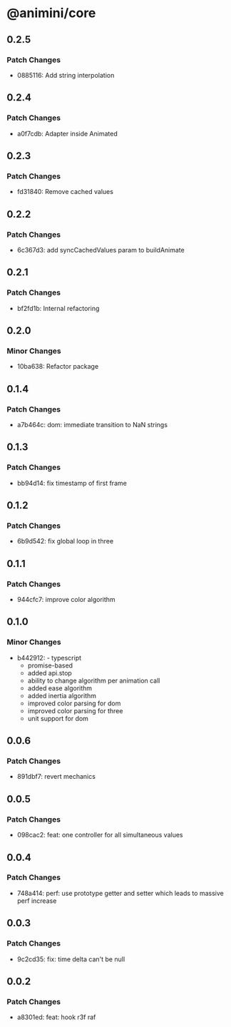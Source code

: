 # @animini/core

## 0.2.5

### Patch Changes

- 0885116: Add string interpolation

## 0.2.4

### Patch Changes

- a0f7cdb: Adapter inside Animated

## 0.2.3

### Patch Changes

- fd31840: Remove cached values

## 0.2.2

### Patch Changes

- 6c367d3: add syncCachedValues param to buildAnimate

## 0.2.1

### Patch Changes

- bf2fd1b: Internal refactoring

## 0.2.0

### Minor Changes

- 10ba638: Refactor package

## 0.1.4

### Patch Changes

- a7b464c: dom: immediate transition to NaN strings

## 0.1.3

### Patch Changes

- bb94d14: fix timestamp of first frame

## 0.1.2

### Patch Changes

- 6b9d542: fix global loop in three

## 0.1.1

### Patch Changes

- 944cfc7: improve color algorithm

## 0.1.0

### Minor Changes

- b442912: - typescript
  - promise-based
  - added api.stop
  - ability to change algorithm per animation call
  - added ease algorithm
  - added inertia algorithm
  - improved color parsing for dom
  - improved color parsing for three
  - unit support for dom

## 0.0.6

### Patch Changes

- 891dbf7: revert mechanics

## 0.0.5

### Patch Changes

- 098cac2: feat: one controller for all simultaneous values

## 0.0.4

### Patch Changes

- 748a414: perf: use prototype getter and setter which leads to massive perf increase

## 0.0.3

### Patch Changes

- 9c2cd35: fix: time delta can't be null

## 0.0.2

### Patch Changes

- a8301ed: feat: hook r3f raf
